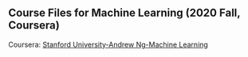 ## Course Files for Machine Learning (2020 Fall, Coursera)

Coursera: [Stanford University-Andrew Ng-Machine Learning](https://www.coursera.org/learn/machine-learning)
